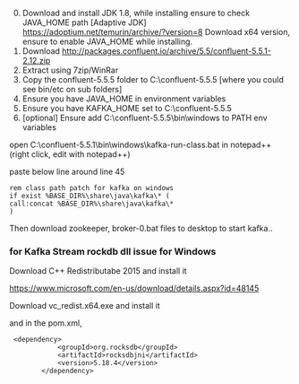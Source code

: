 0. Download and install JDK 1.8, while installing ensure to check JAVA_HOME path [Adaptive JDK]  https://adoptium.net/temurin/archive/?version=8  Download x64 version, ensure to enable JAVA_HOME while installing.
1. Download  http://packages.confluent.io/archive/5.5/confluent-5.5.1-2.12.zip
2. Extract using 7zip/WinRar
3. Copy the confluent-5.5.5 folder to C:\confluent-5.5.5   [where you could see bin/etc on sub folders]
5. Ensure you have JAVA_HOME in environment variables
6. Ensure you have KAFKA_HOME set to C:\confluent-5.5.5
7. [optional] Ensure add C:\confluent-5.5.5\bin\windows to PATH env variables


open C:\confluent-5.5.1\bin\windows\kafka-run-class.bat in notepad++ (right click, edit with notepad++)

paste below line around line 45

```
rem class path patch for kafka on windows
if exist %BASE_DIR%\share\java\kafka\* (
call:concat %BASE_DIR%\share\java\kafka\*
)
```

Then download zookeeper, broker-0.bat files to desktop to start kafka..

### for Kafka Stream rockdb dll issue for Windows

Download C++ Redistributabe 2015 and install it

https://www.microsoft.com/en-us/download/details.aspx?id=48145

Download vc_redist.x64.exe and install it


and in the pom.xml,

```
 <dependency>
            <groupId>org.rocksdb</groupId>
            <artifactId>rocksdbjni</artifactId>
            <version>5.18.4</version>
        </dependency>
```

